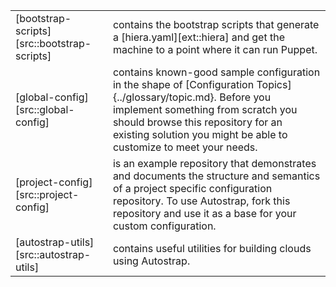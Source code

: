 | | |
| - | -|
| <a name='bootstrap-scripts'></a> [bootstrap-scripts][src::bootstrap-scripts] | contains the bootstrap scripts that generate a [hiera.yaml][ext::hiera] and get the machine to a point where it can run Puppet. |
| <a name='global-config'></a> [global-config][src::global-config] | contains known-good sample configuration in the shape of [Configuration Topics]{../glossary/topic.md}. Before you implement something from scratch you should browse this repository for an existing solution you might be able to customize to meet your needs. |
| <a name='project-config'></a> [project-config][src::project-config] | is an example repository that demonstrates and documents the structure and semantics of a project specific configuration repository. To use Autostrap, fork this repository and use it as a base for your custom configuration.  |
| <a name='autostrap-utils'></a> [autostrap-utils][src::autostrap-utils] |  contains useful utilities for building clouds using Autostrap. |
